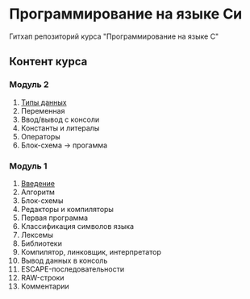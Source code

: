 # Программирование на языке Си
Гитхап репозиторий курса "Программирование на языке С"

## Контент курса

### Модуль 2
1. [Типы данных](./module02/типы.md)
2. Переменная
3. Ввод/вывод с консоли
4. Константы и литералы
5. Операторы
6. Блок-схема -> прогамма

### Модуль 1

1. [Введение](./module01/Введение.md)
2. Алгоритм
3. Блок-схемы
4. Редакторы и компиляторы
5. Первая программа
6. Классификация символов языка
7. Лексемы
8. Библиотеки
9. Компилятор, линковщик, интерпретатор
10. Вывод данных в консоль
11. ESCAPE-последовательности
12. RAW-строки
13. Комментарии
